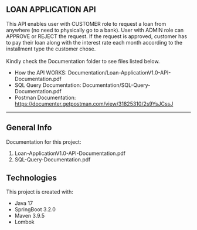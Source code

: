 LOAN APPLICATION API
---
This API enables user with CUSTOMER role to request a loan from anywhere (no need to physically go to a bank). User with ADMIN role can APPROVE or REJECT the request. 
If the request is approved, customer has to pay their loan along with the interest rate each month according to the installment type the customer chose.
<br>
<br>
Kindly check the Documentation folder to see files listed below.
* How the API WORKS: Documentation/Loan-ApplicationV1.0-API-Documentation.pdf
* SQL Query Documentation: Documentation/SQL-Query-Documentation.pdf
* Postman Documentation: https://documenter.getpostman.com/view/31825310/2s9YsJCssJ
---

## General Info
Documentation for this project:
1. Loan-ApplicationV1.0-API-Documentation.pdf
2. SQL-Query-Documentation.pdf

## Technologies
This project is created with:
* Java 17
* SpringBoot 3.2.0
* Maven 3.9.5
* Lombok
